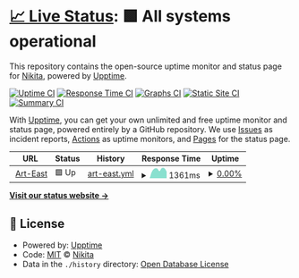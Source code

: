 # [📈 Live Status](https://Nikitastore.github.io/Upptime): <!--live status--> **🟩 All systems operational**

This repository contains the open-source uptime monitor and status page for [Nikita](https://Nikitastore.github.io/Upptime), powered by [Upptime](https://github.com/upptime/upptime).

[![Uptime CI](https://github.com/koj-co/upptime/workflows/Uptime%20CI/badge.svg)](https://github.com/koj-co/upptime/actions?query=workflow%3A%22Uptime+CI%22)
[![Response Time CI](https://github.com/koj-co/upptime/workflows/Response%20Time%20CI/badge.svg)](https://github.com/koj-co/upptime/actions?query=workflow%3A%22Response+Time+CI%22)
[![Graphs CI](https://github.com/koj-co/upptime/workflows/Graphs%20CI/badge.svg)](https://github.com/koj-co/upptime/actions?query=workflow%3A%22Graphs+CI%22)
[![Static Site CI](https://github.com/koj-co/upptime/workflows/Static%20Site%20CI/badge.svg)](https://github.com/koj-co/upptime/actions?query=workflow%3A%22Static+Site+CI%22)
[![Summary CI](https://github.com/koj-co/upptime/workflows/Summary%20CI/badge.svg)](https://github.com/koj-co/upptime/actions?query=workflow%3A%22Summary+CI%22)

With [Upptime](https://upptime.js.org), you can get your own unlimited and free uptime monitor and status page, powered entirely by a GitHub repository. We use [Issues](https://github.com/Nikitastore/Upptime/issues) as incident reports, [Actions](https://github.com/Nikitastore/Upptime/actions) as uptime monitors, and [Pages](https://Nikitastore.github.io/Upptime) for the status page.

<!--start: status pages-->
<!-- This summary is generated by Upptime (https://github.com/upptime/upptime) -->
<!-- Do not edit this manually, your changes will be overwritten -->
<!-- prettier-ignore -->
| URL | Status | History | Response Time | Uptime |
| --- | ------ | ------- | ------------- | ------ |
| <img alt="" src="https://favicons.githubusercontent.com/www.art-east.ru" height="13"> [Art-East](https://www.art-east.ru/) | 🟩 Up | [art-east.yml](https://github.com/Nikitastore/Upptime/commits/HEAD/history/art-east.yml) | <details><summary><img alt="Response time graph" src="./graphs/art-east/response-time-week.png" height="20"> 1361ms</summary><br><a href="https://Nikitastore.github.io/Upptime/history/art-east"><img alt="Response time 1356" src="https://img.shields.io/endpoint?url=https%3A%2F%2Fraw.githubusercontent.com%2FNikitastore%2FUpptime%2FHEAD%2Fapi%2Fart-east%2Fresponse-time.json"></a><br><a href="https://Nikitastore.github.io/Upptime/history/art-east"><img alt="24-hour response time 1040" src="https://img.shields.io/endpoint?url=https%3A%2F%2Fraw.githubusercontent.com%2FNikitastore%2FUpptime%2FHEAD%2Fapi%2Fart-east%2Fresponse-time-day.json"></a><br><a href="https://Nikitastore.github.io/Upptime/history/art-east"><img alt="7-day response time 1361" src="https://img.shields.io/endpoint?url=https%3A%2F%2Fraw.githubusercontent.com%2FNikitastore%2FUpptime%2FHEAD%2Fapi%2Fart-east%2Fresponse-time-week.json"></a><br><a href="https://Nikitastore.github.io/Upptime/history/art-east"><img alt="30-day response time 1407" src="https://img.shields.io/endpoint?url=https%3A%2F%2Fraw.githubusercontent.com%2FNikitastore%2FUpptime%2FHEAD%2Fapi%2Fart-east%2Fresponse-time-month.json"></a><br><a href="https://Nikitastore.github.io/Upptime/history/art-east"><img alt="1-year response time 1356" src="https://img.shields.io/endpoint?url=https%3A%2F%2Fraw.githubusercontent.com%2FNikitastore%2FUpptime%2FHEAD%2Fapi%2Fart-east%2Fresponse-time-year.json"></a></details> | <details><summary><a href="https://Nikitastore.github.io/Upptime/history/art-east">0.00%</a></summary><a href="https://Nikitastore.github.io/Upptime/history/art-east"><img alt="All-time uptime 0.00%" src="https://img.shields.io/endpoint?url=https%3A%2F%2Fraw.githubusercontent.com%2FNikitastore%2FUpptime%2FHEAD%2Fapi%2Fart-east%2Fuptime.json"></a><br><a href="https://Nikitastore.github.io/Upptime/history/art-east"><img alt="24-hour uptime 0.00%" src="https://img.shields.io/endpoint?url=https%3A%2F%2Fraw.githubusercontent.com%2FNikitastore%2FUpptime%2FHEAD%2Fapi%2Fart-east%2Fuptime-day.json"></a><br><a href="https://Nikitastore.github.io/Upptime/history/art-east"><img alt="7-day uptime 0.00%" src="https://img.shields.io/endpoint?url=https%3A%2F%2Fraw.githubusercontent.com%2FNikitastore%2FUpptime%2FHEAD%2Fapi%2Fart-east%2Fuptime-week.json"></a><br><a href="https://Nikitastore.github.io/Upptime/history/art-east"><img alt="30-day uptime 1.38%" src="https://img.shields.io/endpoint?url=https%3A%2F%2Fraw.githubusercontent.com%2FNikitastore%2FUpptime%2FHEAD%2Fapi%2Fart-east%2Fuptime-month.json"></a><br><a href="https://Nikitastore.github.io/Upptime/history/art-east"><img alt="1-year uptime 0.00%" src="https://img.shields.io/endpoint?url=https%3A%2F%2Fraw.githubusercontent.com%2FNikitastore%2FUpptime%2FHEAD%2Fapi%2Fart-east%2Fuptime-year.json"></a></details>

<!--end: status pages-->

[**Visit our status website →**](https://Nikitastore.github.io/Upptime)

## 📄 License

- Powered by: [Upptime](https://github.com/upptime/upptime)
- Code: [MIT](./LICENSE) © [Nikita](https://Nikitastore.github.io/Upptime)
- Data in the `./history` directory: [Open Database License](https://opendatacommons.org/licenses/odbl/1-0/)
